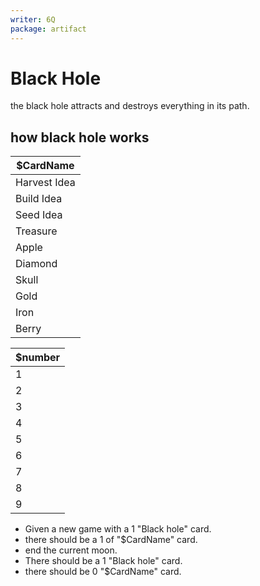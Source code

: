 ```yaml
---
writer: 6Q
package: artifact
---
```


# Black Hole

the black hole attracts and destroys everything in its path.

## how black hole works

| $CardName    |
|--------------|
| Harvest Idea |
| Build Idea   |
| Seed Idea    |
| Treasure     |
| Apple        |
| Diamond      |
| Skull        |
| Gold         |
| Iron         |
| Berry        |

| $number  |
|----------|
| 1 |
| 2 |
| 3 |
| 4 |
| 5 |
| 6 |
| 7 |
| 8 |
| 9 |

 * Given a new game with a 1 "Black hole" card.
 * there should be a 1 of  "$CardName" card.
 * end the current moon.
 * There should be a 1 "Black hole" card.
 * there should be 0 "$CardName" card.
